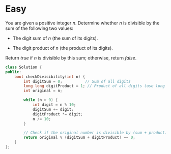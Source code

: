 # Easy

You are given a positive integer $n$. Determine whether $n$ is divisible by the sum of the following two values:

- The digit sum of $n$ (the sum of its digits).

- The digit product of $n$ (the product of its digits).

Return $true$ if $n$ is divisible by this sum; otherwise, return $false$.

```cpp
class Solution {
public:
    bool checkDivisibility(int n) {
        int digitSum = 0;          // Sum of all digits
        long long digitProduct = 1; // Product of all digits (use long long to prevent overflow)
        int original = n;

        while (n > 0) {
            int digit = n % 10;
            digitSum += digit;
            digitProduct *= digit;
            n /= 10;
        }

        // Check if the original number is divisible by (sum + product)
        return original % (digitSum + digitProduct) == 0;
    }
};
```
